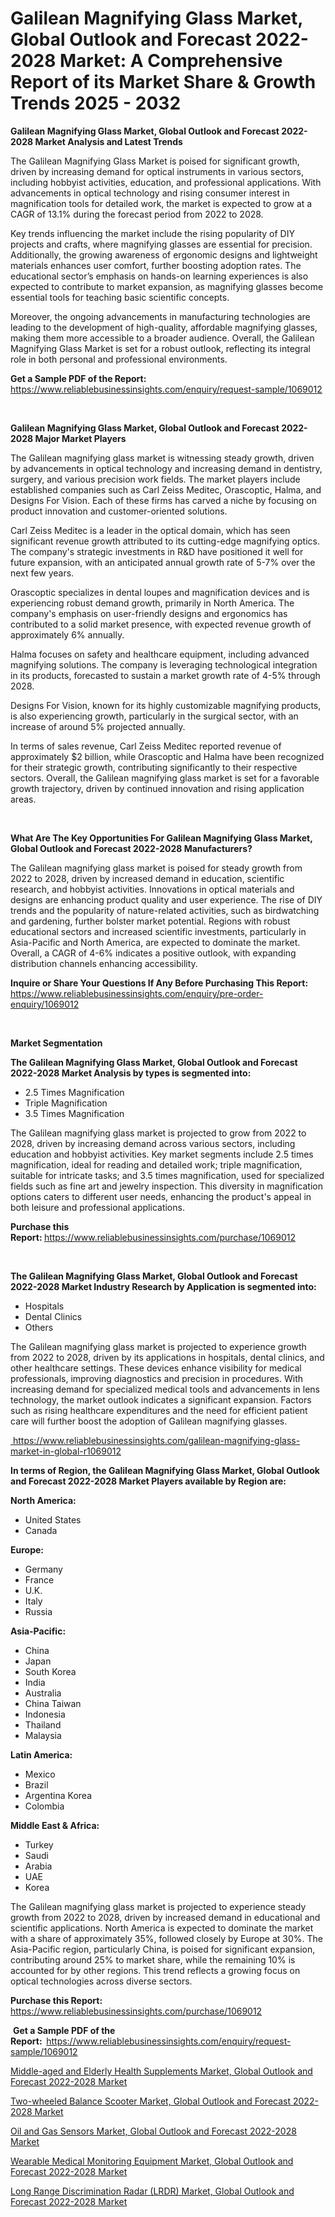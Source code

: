 <p><h1>Galilean Magnifying Glass Market, Global Outlook and Forecast 2022-2028 Market: A Comprehensive Report of its Market Share & Growth Trends 2025 - 2032</h1></p><p><strong>Galilean Magnifying Glass Market, Global Outlook and Forecast 2022-2028 Market Analysis and Latest Trends</strong></p>
<p><p>The Galilean Magnifying Glass Market is poised for significant growth, driven by increasing demand for optical instruments in various sectors, including hobbyist activities, education, and professional applications. With advancements in optical technology and rising consumer interest in magnification tools for detailed work, the market is expected to grow at a CAGR of 13.1% during the forecast period from 2022 to 2028. </p><p>Key trends influencing the market include the rising popularity of DIY projects and crafts, where magnifying glasses are essential for precision. Additionally, the growing awareness of ergonomic designs and lightweight materials enhances user comfort, further boosting adoption rates. The educational sector’s emphasis on hands-on learning experiences is also expected to contribute to market expansion, as magnifying glasses become essential tools for teaching basic scientific concepts. </p><p>Moreover, the ongoing advancements in manufacturing technologies are leading to the development of high-quality, affordable magnifying glasses, making them more accessible to a broader audience. Overall, the Galilean Magnifying Glass Market is set for a robust outlook, reflecting its integral role in both personal and professional environments.</p></p>
<p><strong>Get a Sample PDF of the Report:&nbsp;</strong> <a href="https://www.reliablebusinessinsights.com/enquiry/request-sample/1069012?utm_campaign=1113&utm_medium=2&utm_source=Github&utm_content=ia&utm_term=21032025&utm_id=galilean-magnifying-glass-market-global-outlook-and-forecast-2022-2028">https://www.reliablebusinessinsights.com/enquiry/request-sample/1069012</a></p>
<p>&nbsp;</p>
<p><strong>Galilean Magnifying Glass Market, Global Outlook and Forecast 2022-2028 Major Market Players</strong></p>
<p><p>The Galilean magnifying glass market is witnessing steady growth, driven by advancements in optical technology and increasing demand in dentistry, surgery, and various precision work fields. The market players include established companies such as Carl Zeiss Meditec, Orascoptic, Halma, and Designs For Vision. Each of these firms has carved a niche by focusing on product innovation and customer-oriented solutions.</p><p>Carl Zeiss Meditec is a leader in the optical domain, which has seen significant revenue growth attributed to its cutting-edge magnifying optics. The company's strategic investments in R&D have positioned it well for future expansion, with an anticipated annual growth rate of 5-7% over the next few years.</p><p>Orascoptic specializes in dental loupes and magnification devices and is experiencing robust demand growth, primarily in North America. The company's emphasis on user-friendly designs and ergonomics has contributed to a solid market presence, with expected revenue growth of approximately 6% annually.</p><p>Halma focuses on safety and healthcare equipment, including advanced magnifying solutions. The company is leveraging technological integration in its products, forecasted to sustain a market growth rate of 4-5% through 2028.</p><p>Designs For Vision, known for its highly customizable magnifying products, is also experiencing growth, particularly in the surgical sector, with an increase of around 5% projected annually.</p><p>In terms of sales revenue, Carl Zeiss Meditec reported revenue of approximately $2 billion, while Orascoptic and Halma have been recognized for their strategic growth, contributing significantly to their respective sectors. Overall, the Galilean magnifying glass market is set for a favorable growth trajectory, driven by continued innovation and rising application areas.</p></p>
<p>&nbsp;</p>
<p><strong>What Are The Key Opportunities For Galilean Magnifying Glass Market, Global Outlook and Forecast 2022-2028 Manufacturers?</strong></p>
<p><p>The Galilean magnifying glass market is poised for steady growth from 2022 to 2028, driven by increased demand in education, scientific research, and hobbyist activities. Innovations in optical materials and designs are enhancing product quality and user experience. The rise of DIY trends and the popularity of nature-related activities, such as birdwatching and gardening, further bolster market potential. Regions with robust educational sectors and increased scientific investments, particularly in Asia-Pacific and North America, are expected to dominate the market. Overall, a CAGR of 4-6% indicates a positive outlook, with expanding distribution channels enhancing accessibility.</p></p>
<p><strong>Inquire or Share Your Questions If Any Before Purchasing This Report:</strong> <a href="https://www.reliablebusinessinsights.com/enquiry/pre-order-enquiry/1069012?utm_campaign=1113&utm_medium=2&utm_source=Github&utm_content=ia&utm_term=21032025&utm_id=galilean-magnifying-glass-market-global-outlook-and-forecast-2022-2028">https://www.reliablebusinessinsights.com/enquiry/pre-order-enquiry/1069012</a></p>
<p>&nbsp;</p>
<p><strong>Market Segmentation</strong></p>
<p><strong>The Galilean Magnifying Glass Market, Global Outlook and Forecast 2022-2028 Market Analysis by types is segmented into:</strong></p>
<p><ul><li>2.5 Times Magnification</li><li>Triple Magnification</li><li>3.5 Times Magnification</li></ul></p>
<p><p>The Galilean magnifying glass market is projected to grow from 2022 to 2028, driven by increasing demand across various sectors, including education and hobbyist activities. Key market segments include 2.5 times magnification, ideal for reading and detailed work; triple magnification, suitable for intricate tasks; and 3.5 times magnification, used for specialized fields such as fine art and jewelry inspection. This diversity in magnification options caters to different user needs, enhancing the product's appeal in both leisure and professional applications.</p></p>
<p><strong>Purchase this Report:&nbsp;</strong><a href="https://www.reliablebusinessinsights.com/purchase/1069012?utm_campaign=1113&utm_medium=2&utm_source=Github&utm_content=ia&utm_term=21032025&utm_id=galilean-magnifying-glass-market-global-outlook-and-forecast-2022-2028">https://www.reliablebusinessinsights.com/purchase/1069012</a></p>
<p>&nbsp;</p>
<p><strong>The Galilean Magnifying Glass Market, Global Outlook and Forecast 2022-2028 Market Industry Research by Application is segmented into:</strong></p>
<p><ul><li>Hospitals</li><li>Dental Clinics</li><li>Others</li></ul></p>
<p><p>The Galilean magnifying glass market is projected to experience growth from 2022 to 2028, driven by its applications in hospitals, dental clinics, and other healthcare settings. These devices enhance visibility for medical professionals, improving diagnostics and precision in procedures. With increasing demand for specialized medical tools and advancements in lens technology, the market outlook indicates a significant expansion. Factors such as rising healthcare expenditures and the need for efficient patient care will further boost the adoption of Galilean magnifying glasses.</p></p>
<p><a href="https://www.reliablebusinessinsights.com/galilean-magnifying-glass-market-in-global-r1069012?utm_campaign=1113&utm_medium=2&utm_source=Github&utm_content=ia&utm_term=21032025&utm_id=galilean-magnifying-glass-market-global-outlook-and-forecast-2022-2028">&nbsp;https://www.reliablebusinessinsights.com/galilean-magnifying-glass-market-in-global-r1069012</a></p>
<p><strong>In terms of Region, the Galilean Magnifying Glass Market, Global Outlook and Forecast 2022-2028 Market Players available by Region are:</strong></p>
<p>
    <p> <strong> North America: </strong>
        <ul>
            <li>United States</li>
            <li>Canada</li>
        </ul>
        </p> 
    <p> <strong> Europe: </strong>
        <ul>
            <li>Germany</li>
            <li>France</li>
            <li>U.K.</li>
            <li>Italy</li>
            <li>Russia</li>
        </ul>
        </p> 
    <p> <strong> Asia-Pacific: </strong>
        <ul>
            <li>China</li>
            <li>Japan</li>
            <li>South Korea</li>
            <li>India</li>
            <li>Australia</li>
            <li>China Taiwan</li>
            <li>Indonesia</li>
            <li>Thailand</li>
            <li>Malaysia</li>
        </ul>
        </p> 
    <p> <strong> Latin America: </strong>
        <ul>
            <li>Mexico</li>
            <li>Brazil</li>
            <li>Argentina Korea</li>
            <li>Colombia</li>
        </ul>
        </p> 
    <p> <strong> Middle East & Africa: </strong>
        <ul>
            <li>Turkey</li>
            <li>Saudi</li>
            <li>Arabia</li>
            <li>UAE</li>
            <li>Korea</li>
        </ul>
    </p>
    </p>
<p><p>The Galilean magnifying glass market is projected to experience steady growth from 2022 to 2028, driven by increased demand in educational and scientific applications. North America is expected to dominate the market with a share of approximately 35%, followed closely by Europe at 30%. The Asia-Pacific region, particularly China, is poised for significant expansion, contributing around 25% to market share, while the remaining 10% is accounted for by other regions. This trend reflects a growing focus on optical technologies across diverse sectors.</p></p>
<p><strong>Purchase this Report: </strong><a href="https://www.reliablebusinessinsights.com/purchase/1069012?utm_campaign=1113&utm_medium=2&utm_source=Github&utm_content=ia&utm_term=21032025&utm_id=galilean-magnifying-glass-market-global-outlook-and-forecast-2022-2028">https://www.reliablebusinessinsights.com/purchase/1069012</a></p>
<p>&nbsp;<strong>Get a Sample PDF of the Report:&nbsp;&nbsp;</strong><a href="https://www.reliablebusinessinsights.com/enquiry/request-sample/1069012?utm_campaign=1113&utm_medium=2&utm_source=Github&utm_content=ia&utm_term=21032025&utm_id=galilean-magnifying-glass-market-global-outlook-and-forecast-2022-2028">https://www.reliablebusinessinsights.com/enquiry/request-sample/1069012</a></p>
<p><strong></strong></p>
<p><p><a href="https://github.com/seemagarbeha/Market-Research-Report-List-1/blob/main/middle-aged-and-elderly-health-supplements-market-global-outlook-and-forecast-2022-2028-market.md?utm_campaign=1113&utm_medium=2&utm_source=Github&utm_content=ia&utm_term=21032025&utm_id=galilean-magnifying-glass-market-global-outlook-and-forecast-2022-2028">Middle-aged and Elderly Health Supplements Market, Global Outlook and Forecast 2022-2028 Market</a></p><p><a href="https://github.com/gorbaicodaro/Market-Research-Report-List-1/blob/main/two-wheeled-balance-scooter-market-global-outlook-and-forecast-2022-2028-market.md?utm_campaign=1113&utm_medium=2&utm_source=Github&utm_content=ia&utm_term=21032025&utm_id=galilean-magnifying-glass-market-global-outlook-and-forecast-2022-2028">Two-wheeled Balance Scooter Market, Global Outlook and Forecast 2022-2028 Market</a></p><p><a href="https://github.com/edderkoliso1/Market-Research-Report-List-1/blob/main/oil-and-gas-sensors-market-global-outlook-and-forecast-2022-2028-market.md?utm_campaign=1113&utm_medium=2&utm_source=Github&utm_content=ia&utm_term=21032025&utm_id=galilean-magnifying-glass-market-global-outlook-and-forecast-2022-2028">Oil and Gas Sensors Market, Global Outlook and Forecast 2022-2028 Market</a></p><p><a href="https://github.com/sarialahipff/Market-Research-Report-List-1/blob/main/wearable-medical-monitoring-equipment-market-global-outlook-and-forecast-2022-2028-market.md?utm_campaign=1113&utm_medium=2&utm_source=Github&utm_content=ia&utm_term=21032025&utm_id=galilean-magnifying-glass-market-global-outlook-and-forecast-2022-2028">Wearable Medical Monitoring Equipment Market, Global Outlook and Forecast 2022-2028 Market</a></p><p><a href="https://github.com/tamerlgwilt/Market-Research-Report-List-1/blob/main/long-range-discrimination-radar-lrdr-market-global-outlook-and-forecast-2022-2028-market.md?utm_campaign=1113&utm_medium=2&utm_source=Github&utm_content=ia&utm_term=21032025&utm_id=galilean-magnifying-glass-market-global-outlook-and-forecast-2022-2028">Long Range Discrimination Radar (LRDR) Market, Global Outlook and Forecast 2022-2028 Market</a></p></p>